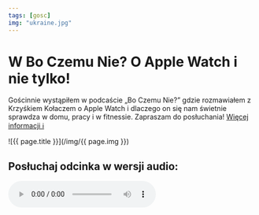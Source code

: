 ```yaml
---
tags: [gosc]
img: "ukraine.jpg"
---
```


# W Bo Czemu Nie? O Apple Watch i nie tylko!

Gościnnie wystąpiłem w podcaście „Bo Czemu Nie?” gdzie rozmawiałem z Krzyśkiem Kołaczem o Apple Watch i dlaczego on się nam świetnie sprawdza w domu, pracy i w fitnessie. Zapraszam do posłuchania!
 [Więcej informacji ℹ️][l]

<!--More-->

![{{ page.title }}](/img/{{ page.img }})

## Posłuchaj odcinka w wersji audio:

<audio controls>
<source src="https://boczemunie.pl/wp-content/uploads/Episodes/185.mp3" type="audio/mpeg">
</audio>



[l]: https://boczemunie.pl/apple-watch-air-pods/

[n]: https://michael.gratis/nozbe_pl
[np]: https://michael.gratis/nozbepersonal_pl
